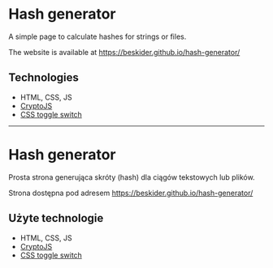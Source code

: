 # Hash generator

A simple page to calculate hashes for strings or files.

The website is available at https://beskider.github.io/hash-generator/

## Technologies

* HTML, CSS, JS
* [CryptoJS](https://github.com/brix/crypto-js)
* [CSS toggle switch](https://ghinda.net/css-toggle-switch/index.html)

***

# Hash generator

Prosta strona generująca skróty (hash) dla ciągów tekstowych lub plików. 

Strona dostępna pod adresem https://beskider.github.io/hash-generator/

## Użyte technologie

* HTML, CSS, JS
* [CryptoJS](https://github.com/brix/crypto-js)
* [CSS toggle switch](https://ghinda.net/css-toggle-switch/index.html)
